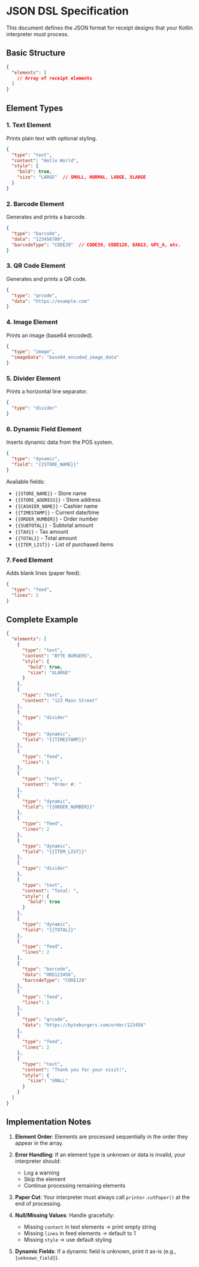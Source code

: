 # JSON DSL Specification

This document defines the JSON format for receipt designs that your Kotlin interpreter must process.

## Basic Structure

```json
{
  "elements": [
    // Array of receipt elements
  ]
}
```

## Element Types

### 1. Text Element
Prints plain text with optional styling.

```json
{
  "type": "text",
  "content": "Hello World",
  "style": {
    "bold": true,
    "size": "LARGE"  // SMALL, NORMAL, LARGE, XLARGE
  }
}
```

### 2. Barcode Element
Generates and prints a barcode.

```json
{
  "type": "barcode",
  "data": "123456789",
  "barcodeType": "CODE39"  // CODE39, CODE128, EAN13, UPC_A, etc.
}
```

### 3. QR Code Element
Generates and prints a QR code.

```json
{
  "type": "qrcode",
  "data": "https://example.com"
}
```

### 4. Image Element
Prints an image (base64 encoded).

```json
{
  "type": "image",
  "imageData": "base64_encoded_image_data"
}
```

### 5. Divider Element
Prints a horizontal line separator.

```json
{
  "type": "divider"
}
```

### 6. Dynamic Field Element
Inserts dynamic data from the POS system.

```json
{
  "type": "dynamic",
  "field": "{{STORE_NAME}}"
}
```

Available fields:
- `{{STORE_NAME}}` - Store name
- `{{STORE_ADDRESS}}` - Store address
- `{{CASHIER_NAME}}` - Cashier name
- `{{TIMESTAMP}}` - Current date/time
- `{{ORDER_NUMBER}}` - Order number
- `{{SUBTOTAL}}` - Subtotal amount
- `{{TAX}}` - Tax amount
- `{{TOTAL}}` - Total amount
- `{{ITEM_LIST}}` - List of purchased items

### 7. Feed Element
Adds blank lines (paper feed).

```json
{
  "type": "feed",
  "lines": 2
}
```

## Complete Example

```json
{
  "elements": [
    {
      "type": "text",
      "content": "BYTE BURGERS",
      "style": {
        "bold": true,
        "size": "XLARGE"
      }
    },
    {
      "type": "text",
      "content": "123 Main Street"
    },
    {
      "type": "divider"
    },
    {
      "type": "dynamic",
      "field": "{{TIMESTAMP}}"
    },
    {
      "type": "feed",
      "lines": 1
    },
    {
      "type": "text",
      "content": "Order #: "
    },
    {
      "type": "dynamic",
      "field": "{{ORDER_NUMBER}}"
    },
    {
      "type": "feed",
      "lines": 2
    },
    {
      "type": "dynamic",
      "field": "{{ITEM_LIST}}"
    },
    {
      "type": "divider"
    },
    {
      "type": "text",
      "content": "Total: ",
      "style": {
        "bold": true
      }
    },
    {
      "type": "dynamic",
      "field": "{{TOTAL}}"
    },
    {
      "type": "feed",
      "lines": 2
    },
    {
      "type": "barcode",
      "data": "ORD123456",
      "barcodeType": "CODE128"
    },
    {
      "type": "feed",
      "lines": 1
    },
    {
      "type": "qrcode",
      "data": "https://byteburgers.com/order/123456"
    },
    {
      "type": "feed",
      "lines": 2
    },
    {
      "type": "text",
      "content": "Thank you for your visit!",
      "style": {
        "size": "SMALL"
      }
    }
  ]
}
```

## Implementation Notes

1. **Element Order**: Elements are processed sequentially in the order they appear in the array.

2. **Error Handling**: If an element type is unknown or data is invalid, your interpreter should:
   - Log a warning
   - Skip the element
   - Continue processing remaining elements

3. **Paper Cut**: Your interpreter must always call `printer.cutPaper()` at the end of processing.

4. **Null/Missing Values**: Handle gracefully:
   - Missing `content` in text elements → print empty string
   - Missing `lines` in feed elements → default to 1
   - Missing `style` → use default styling

5. **Dynamic Fields**: If a dynamic field is unknown, print it as-is (e.g., `{unknown_field}`).